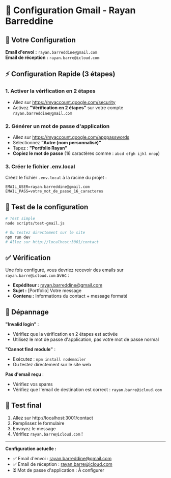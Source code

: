 # 📧 Configuration Gmail - Rayan Barreddine

## 🎯 Votre Configuration

**Email d'envoi :** `rayan.barreddine@gmail.com`  
**Email de réception :** `rayan.barre@icloud.com`

## ⚡ Configuration Rapide (3 étapes)

### 1. Activer la vérification en 2 étapes
- Allez sur https://myaccount.google.com/security
- Activez **"Vérification en 2 étapes"** sur votre compte `rayan.barreddine@gmail.com`

### 2. Générer un mot de passe d'application
- Allez sur https://myaccount.google.com/apppasswords
- Sélectionnez **"Autre (nom personnalisé)"**
- Tapez : **"Portfolio Rayan"**
- **Copiez le mot de passe** (16 caractères comme : `abcd efgh ijkl mnop`)

### 3. Créer le fichier .env.local
Créez le fichier `.env.local` à la racine du projet :

```env
EMAIL_USER=rayan.barreddine@gmail.com
EMAIL_PASS=votre_mot_de_passe_16_caracteres
```

## 🧪 Test de la configuration

```bash
# Test simple
node scripts/test-gmail.js

# Ou testez directement sur le site
npm run dev
# Allez sur http://localhost:3001/contact
```

## ✅ Vérification

Une fois configuré, vous devriez recevoir des emails sur `rayan.barre@icloud.com` avec :
- **Expéditeur :** rayan.barreddine@gmail.com
- **Sujet :** [Portfolio] Votre message
- **Contenu :** Informations du contact + message formaté

## 🔧 Dépannage

**"Invalid login"** :
- Vérifiez que la vérification en 2 étapes est activée
- Utilisez le mot de passe d'application, pas votre mot de passe normal

**"Cannot find module"** :
- Exécutez : `npm install nodemailer`
- Ou testez directement sur le site web

**Pas d'email reçu** :
- Vérifiez vos spams
- Vérifiez que l'email de destination est correct : `rayan.barre@icloud.com`

## 📱 Test final

1. Allez sur http://localhost:3001/contact
2. Remplissez le formulaire
3. Envoyez le message
4. Vérifiez `rayan.barre@icloud.com` !

---

**Configuration actuelle :**
- ✅ Email d'envoi : rayan.barreddine@gmail.com
- ✅ Email de réception : rayan.barre@icloud.com
- ⏳ Mot de passe d'application : À configurer
